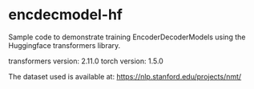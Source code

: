 # encdecmodel-hf

Sample code to demonstrate training EncoderDecoderModels using the Huggingface transformers library.

transformers version: 2.11.0
torch version: 1.5.0

The dataset used is available at: https://nlp.stanford.edu/projects/nmt/
